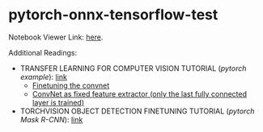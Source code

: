 # pytorch-onnx-tensorflow-test

Notebook Viewer Link: [here](https://nbviewer.jupyter.org/github/mohanliu/pytorch-onnx-tensorflow-test/tree/master/).

Additional Readings:
- TRANSFER LEARNING FOR COMPUTER VISION TUTORIAL (_pytorch example_): [link](https://pytorch.org/tutorials/beginner/transfer_learning_tutorial.html)
  - [Finetuning the convnet](https://pytorch.org/tutorials/beginner/transfer_learning_tutorial.html#finetuning-the-convnet)
  - [ConvNet as fixed feature extractor (only the last fully connected layer is trained)](https://pytorch.org/tutorials/beginner/transfer_learning_tutorial.html#convnet-as-fixed-feature-extractor)
- TORCHVISION OBJECT DETECTION FINETUNING TUTORIAL (_pytorch Mask R-CNN_): [link](https://pytorch.org/tutorials/intermediate/torchvision_tutorial.html)
